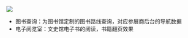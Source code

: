 ![](Pasted%20image%2020240627110012.png)

- 图书查询：为图书馆定制的图书路线查询，对应参展商后台的导航数据
- 电子阅览室：文史馆电子书的阅读，书籍翻页效果